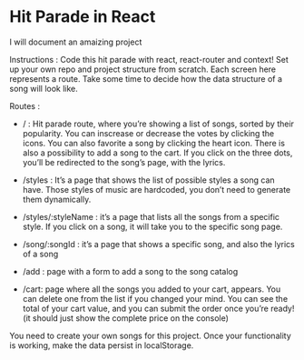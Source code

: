 # Hit Parade in React

I will document an amaizing project

Instructions : 
Code this hit parade with react, react-router and context!
Set up your own repo and project structure from scratch. 
Each screen here represents a route. Take some time to decide how the data structure of a song will look like. 

Routes  : 

- / : Hit parade route, where you’re showing a list of songs, sorted by their popularity. You can inscrease or decrease the votes by clicking the icons. You can also favorite a song by clicking the heart icon. There is also a possibility to add a song to the cart. If you click on the three dots, you’ll be redirected to the song’s page, with the lyrics.

- /styles : It’s a page that shows the list of possible styles a song can have. Those styles of music are hardcoded, you don’t need to generate them dynamically.

- /styles/:styleName : it’s a page that lists all the songs from a specific style. If you click on a song, it will take you to the specific song page.

- /song/:songId : it’s a page that shows a specific song, and also the lyrics of a song

- /add : page with a form to add a song to the song catalog

- /cart: page where all the songs you added to your cart, appears. You can delete one from the list if you changed your mind. You can see the total of your cart value, and you can submit the order once you’re ready! (it should just show the complete price on the console)

You need to create your own songs for this project. Once your functionality is working, make the data persist in localStorage.
